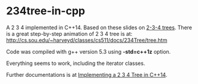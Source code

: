 234tree-in-cpp
=============

A 2 3 4 implemented in C++14. Based on these slides on [2-3-4 trees](http://www.unf.edu/~broggio/cop3540/Chapter%2010%20-%202-3-4%20Trees%20-%20Part%201.ppt).
There is a great step-by-step animation of 2 3 4 tree is at: http://cs.sou.edu/~harveyd/classes/cs511/docs/234Tree/tree.htm 

Code was compiled with  g++ version 5.3 using **-std=c++1z** option. 

Everything seems to work, including the iterator classes.

Further documentations is at [Implementing a 2 3 4 Tree in C++14](http://cplusplus.kurttest.com/notes/tree234.html).
